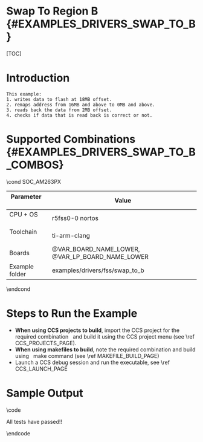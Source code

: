 # Swap To Region B {#EXAMPLES_DRIVERS_SWAP_TO_B}

[TOC]

# Introduction

    This example: 
    1. writes data to flash at 18MB offset. 
    2. remaps address from 16MB and above to 0MB and above.
    3. reads back the data from 2MB offset.
    4. checks if data that is read back is correct or not.


# Supported Combinations {#EXAMPLES_DRIVERS_SWAP_TO_B_COMBOS}


\cond SOC_AM263PX

 Parameter      | Value
 ---------------|-----------
 CPU + OS       | r5fss0-0 nortos
 Toolchain      | ti-arm-clang
 Boards         | @VAR_BOARD_NAME_LOWER, @VAR_LP_BOARD_NAME_LOWER
 Example folder | examples/drivers/fss/swap_to_b

\endcond

# Steps to Run the Example

- **When using CCS projects to build**, import the CCS project for the required combination
  and build it using the CCS project menu (see \ref CCS_PROJECTS_PAGE).
- **When using makefiles to build**, note the required combination and build using
  make command (see \ref MAKEFILE_BUILD_PAGE)
- Launch a CCS debug session and run the executable, see \ref CCS_LAUNCH_PAGE

# Sample Output


\code

All tests have passed!!

\endcode
